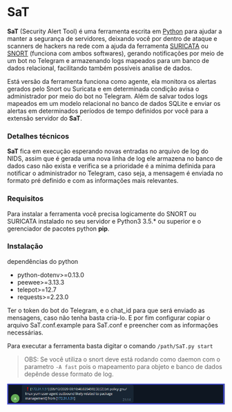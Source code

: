# SaT

**SaT** (Security Alert Tool) é uma ferramenta escrita em [Python](https://www.python.org/) para ajudar a manter a segurança de servidores, deixando você por dentro de ataque e scanners de hackers na rede com a ajuda da ferramenta [SURICATA](https://suricata-ids.org/) ou [SNORT](https://www.snort.org/) (funciona com ambos softwares), gerando notificações por meio de um bot no Telegram e armazenando logs mapeados para um banco de dados relacional, facilitando também possíveis analise de dados.

Está versão da ferramenta funciona como agente, ela monitora os alertas gerados pelo Snort ou Suricata e em determinada condição avisa o administrador por meio do bot no Telegram. Além de salvar todos logs mapeados em um modelo relacional no banco de dados SQLite e enviar os alertas em determinados períodos de tempo definidos por você para a extensão servidor do **SaT**.

### Detalhes técnicos

**SaT** fica em execução esperando novas entradas no arquivo de log do NIDS, assim que é gerada uma nova linha de log ele armazena no banco de dados caso não exista e verifica se a prioridade é a mínima definida para notificar o administrador no Telegram, caso seja, a mensagem é enviada no formato pré definido e com as informações mais relevantes.

### Requisitos

Para instalar a ferramenta você precisa logicamente do SNORT ou SURICATA instalado no seu servidor e Python3 3.5.* ou superior e o gerenciador de pacotes python **pip**.

### Instalação

dependências do python

* python-dotenv>=0.13.0
* peewee>=3.13.3
* telepot>=12.7
* requests>=2.23.0

Ter o token do bot do Telegram, e o chat_id para que será enviado as mensagens, caso não tenha basta cria-lo. 
E por fim configurar copiar o arquivo SaT.conf.example para SaT.conf e preencher com as informações necessárias.

Para executar a ferramenta basta digitar o comando ``/path/SaT.py start`` 

> OBS: Se você utiliza o snort deve está rodando como daemon com o parametro ``-A fast`` pois o mapeamento para objeto e banco de dados depênde desse formato de log. 

![Exemplo de alerta](img/alerta.png)
